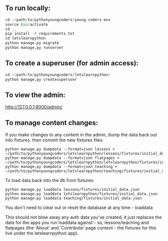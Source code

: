 To run locally:
---------------

```python
cd ~/path/to/pythonyoungcoders/young-coders-env
source bin/activate
cd ..
pip install -r requirements.txt
cd letslearnpython
python manage.py migrate
python manage.py runserver
```

To create a superuser (for admin access):
-----------------------------------------

```python
cd ~/path/to/pythonyoungcoders/letslearnpython/
python manage.py createsuperuser
```

To view the admin:
------------------

http://127.0.0.1:8000/admin/


To manage content changes:
--------------------------

If you make changes to any content in the admin, dump the data back out into fixtures, then commit the new fixtures files:

```cd /path/to/pythonyoungcoders/letslearnpython
python manage.py dumpdata --format=json lessons > ~/path/to/pythonyoungcoders/letslearnpython/lessons/fixtures/initial_data.json
python manage.py dumpdata --format=json flatpages > ~/path/to/pythonyoungcoders/letslearnpython/letslearnpython/fixtures/initial_data.json
python manage.py dumpdata --format=json teaching > ~/path/to/pythonyoungcoders/letslearnpython/teaching/fixtures/initial_data.json
```


To load data back into the db from fixtures:

```cd /path/to/pythonyoungcoders/letslearnpython
python manage.py loaddata lessons/fixtures/initial_data.json
python manage.py loaddata letslearnpython/fixtures/initial_data.json
python manage.py loaddata teaching/fixtures/initial_data.json
```

You don't need to clear out or reset the database at any time - loaddata 

This should not blow away any auth data you've created, it just replaces the data for the apps you run loaddata against - so, lessons/teaching and flatpages (the 'About' and 'Contribute' page content - the fixtures for this live under the letslearnpython app).

